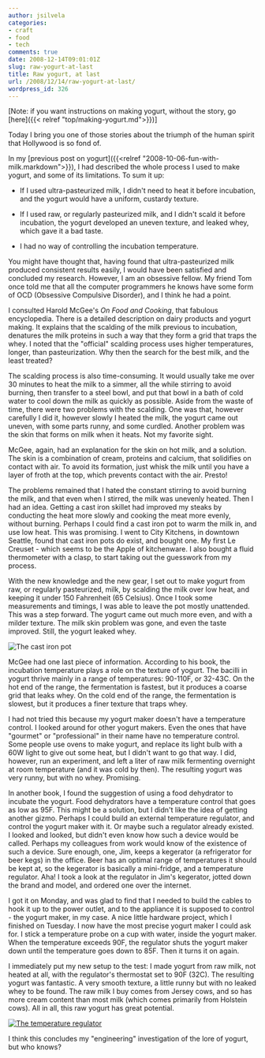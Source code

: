 ```yaml
---
author: jsilvela
categories:
- craft
- food
- tech
comments: true
date: 2008-12-14T09:01:01Z
slug: raw-yogurt-at-last
title: Raw yogurt, at last
url: /2008/12/14/raw-yogurt-at-last/
wordpress_id: 326
---
```


[Note: if you want instructions on making yogurt, without the story, go
[here]({{< relref "top/making-yogurt.md">}})]

Today I bring you one of those stories about the triumph of the human spirit that Hollywood is so fond of.

In my [previous post on yogurt]({{<relref "2008-10-06-fun-with-milk.markdown">}}), I had described the whole process I used to make yogurt, and some of its limitations.
To sum it up:



	
  * If I used ultra-pasteurized milk, I didn't need to heat it before incubation, and the yogurt would have a uniform, custardy texture.

	
  * If I used raw, or regularly pasteurized milk, and I didn't scald it before incubation, the yogurt developed an uneven texture, and leaked whey, which gave it a bad taste.

	
  * I had no way of controlling the incubation temperature.



You might have thought that, having found that ultra-pasteurized milk produced consistent results easily, I would have been satisfied and concluded my research. However, I am an obsessive fellow. My friend Tom once told me that all the computer programmers he knows have some form of OCD (Obsessive Compulsive Disorder), and I think he had a point.

I consulted Harold McGee's _On Food and Cooking_, that fabulous encyclopedia. There is a detailed description on dairy products and yogurt making. It explains that the scalding of the milk previous to incubation, denatures the milk proteins in such a way that they form a grid that traps the whey. I noted that the "official" scalding process uses higher temperatures, longer, than pasteurization. Why then the search for the best milk, and the least treated?

The scalding process is also time-consuming. It would usually take me over 30 minutes to heat the milk to a simmer, all the while stirring to avoid burning, then transfer to a steel bowl, and put that bowl in a bath of cold water to cool down the milk as quickly as possible. Aside from the waste of time, there were two problems with the scalding. One was that, however carefully I did it, however slowly I heated the milk, the yogurt came out uneven, with some parts runny, and some curdled. Another problem was the skin that forms on milk when it heats. Not my favorite sight.

McGee, again, had an explanation for the skin on hot milk, and a solution. The skin is a combination of cream, proteins and calcium, that solidifies on contact with air. To avoid its formation, just whisk the milk until you have a layer of froth at the top, which prevents contact with the air. Presto!

The problems remained that I hated the constant stirring to avoid burning the milk, and that even when I stirred, the milk was unevenly heated. Then I had an idea. Getting a cast iron skillet had improved my steaks by conducting the heat more slowly and cooking the meat more evenly, without burning. Perhaps I could find a cast iron pot to warm the milk in, and use low heat. This was promising. I went to City Kitchens, in downtown Seattle, found that cast iron pots do exist, and bought one. My first Le Creuset - which seems to be the Apple of kitchenware. I also bought a fluid thermometer with a clasp, to start taking out the guesswork from my process.

With the new knowledge and the new gear, I set out to make yogurt from raw, or regularly pasteurized, milk, by scalding the milk over low heat, and keeping it under 150 Fahrenheit (65 Celsius). Once I took some measurements and timings, I was able to leave the pot mostly unattended.
This was a step forward. The yogurt came out much more even, and with a milder texture. The milk skin problem was gone, and even the taste improved. Still, the yogurt leaked whey.

![The cast iron pot](http://jsilvela.smugmug.com/photos/408466444_3ZA2d-S.jpg)

McGee had one last piece of information. According to his book, the incubation temperature plays a role on the texture of yogurt. The bacilli in yogurt thrive mainly in a range of temperatures: 90-110F, or 32-43C. On the hot end of the range, the fermentation is fastest, but it produces  a coarse grid that leaks whey. On the cold end of the range, the fermentation is slowest, but it produces a finer texture that traps whey.

I had not tried this because my yogurt maker doesn't have a temperature control. I looked around for other yogurt makers. Even the ones that have "gourmet" or "professional" in their name have no temperature control. Some people use ovens to make yogurt, and replace its light bulb with a 60W light to give out some heat, but I didn't want to go that way. I did, however, run an experiment, and left a liter of raw milk fermenting overnight at room temperature (and it was cold by then). The resulting yogurt was very runny, but with no whey. Promising.

In another book, I found the suggestion of using a food dehydrator to incubate the yogurt. Food dehydrators have a temperature control that goes as low as 95F. This might be a solution, but I didn't like the idea of getting another gizmo. Perhaps I could build an external temperature regulator, and control the yogurt maker with it. Or maybe such a regulator already existed. I looked and looked, but didn't even know how such a device would be called.
Perhaps my colleagues from work would know of the existence of such a device. Sure enough, one, Jim, keeps a kegerator (a refrigerator for beer kegs) in the office. Beer has an optimal range of temperatures it should be kept at, so the kegerator is basically a mini-fridge, and a temperature regulator. Aha! I took a look at the regulator in Jim's kegerator, jotted down the brand and model, and ordered one over the internet.

I got it on Monday, and was glad to find that I needed to build the cables to hook it up to the power outlet, and to the appliance it is supposed to control - the yogurt maker, in my case. A nice little hardware project, which I finished on Tuesday. I now have the most precise yogurt maker I could ask for. I stick a temperature probe on a cup with water, inside the yogurt maker. When the temperature exceeds 90F, the regulator shuts the yogurt maker down until the temperature goes down to 85F. Then it turns it on again.

I immediately put my new setup to the test: I made yogurt  from raw milk, not heated at all, with the regulator's thermostat set to 90F (32C). The resulting yogurt was fantastic. A very smooth texture, a little runny but with no leaked whey to be found. The raw milk I buy comes from Jersey cows, and so has more cream content than most milk (which comes primarily from Holstein cows). All in all, this raw yogurt has great potential.

[![The temperature regulator](http://jsilvela.smugmug.com/photos/434514571_Y2UKx-S.jpg)](http://jsilvela.smugmug.com/gallery/5019150_Y3JuM/1/434514571_Y2UKx#434514571_Y2UKx-A-LB)

I think this concludes my "engineering" investigation of the lore of yogurt, but who knows?
